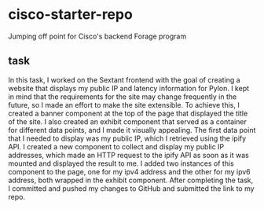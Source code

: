 # cisco-starter-repo
Jumping off point for Cisco's backend Forage program
## task
In this task, I worked on the Sextant frontend with the goal of creating a website that displays my public IP and latency information for Pylon. I kept in mind that the requirements for the site may change frequently in the future, so I made an effort to make the site extensible. To achieve this, I created a banner component at the top of the page that displayed the title of the site. I also created an exhibit component that served as a container for different data points, and I made it visually appealing. The first data point that I needed to display was my public IP, which I retrieved using the ipify API. I created a new component to collect and display my public IP addresses, which made an HTTP request to the ipify API as soon as it was mounted and displayed the result to me. I added two instances of this component to the page, one for my ipv4 address and the other for my ipv6 address, both wrapped in the exhibit component. After completing the task, I committed and pushed my changes to GitHub and submitted the link to my repo.
